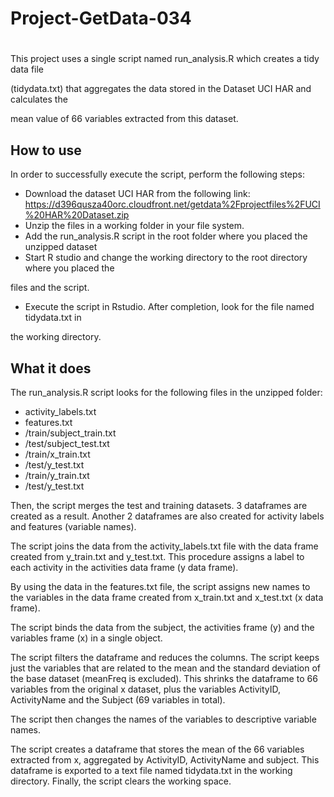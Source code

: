 # Project-GetData-034
#
This project uses a single script named run_analysis.R which creates a tidy data file 

(tidydata.txt) that aggregates the data stored in the Dataset UCI HAR and calculates the 

mean value of 66 variables extracted from this dataset.

## How to use
In order to successfully execute the script, perform the following steps:
 
* Download the dataset UCI HAR from the following link: https://d396qusza40orc.cloudfront.net/getdata%2Fprojectfiles%2FUCI%20HAR%20Dataset.zip
* Unzip the files in a working folder in your file system.
* Add the run_analysis.R script in the root folder where you placed the unzipped dataset
* Start R studio and change the working directory to the root directory where you placed the 

files and the script.
* Execute the script in Rstudio. After completion, look for the file named tidydata.txt in 

the working directory.

## What it does
The run_analysis.R script looks for the following files in the unzipped folder:
* activity_labels.txt 
* features.txt
* /train/subject_train.txt
* /test/subject_test.txt
* /train/x_train.txt
* /test/y_test.txt
* /train/y_train.txt
* /test/y_test.txt

Then, the script merges the test and training datasets. 3 dataframes are created as a result. Another 2 dataframes are also created for activity labels and features (variable names).

The script joins the data from the activity_labels.txt file with the data frame created from y_train.txt and y_test.txt. This procedure assigns a label to each activity in the activities data frame (y data frame).

By using the data in the features.txt file, the script assigns new names to the variables in the data frame created from x_train.txt and x_test.txt (x data frame).

The script binds the data from the subject, the activities frame (y) and the variables frame (x) in a single object.

The script filters the dataframe and reduces the columns. The script keeps just the variables that are related to the mean and the standard deviation of the base dataset (meanFreq is excluded). This shrinks the dataframe to 66 variables from the original x dataset, plus the variables ActivityID, ActivityName and the Subject (69 variables in total).

The script then changes the names of the variables to descriptive variable names.

The script creates a dataframe that stores the mean of the 66 variables extracted from x, aggregated by ActivityID, ActivityName and subject. This dataframe is exported to a text file named tidydata.txt in the working directory. Finally, the script clears the working space.